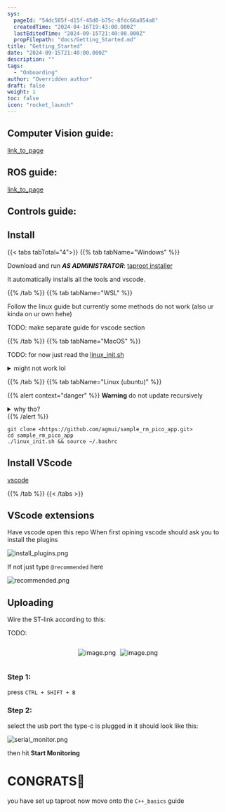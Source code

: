```yaml
---
sys:
  pageId: "54dc585f-d15f-45d0-b75c-8fdc66a854a8"
  createdTime: "2024-04-16T19:43:00.000Z"
  lastEditedTime: "2024-09-15T21:40:00.000Z"
  propFilepath: "docs/Getting_Started.md"
title: "Getting_Started"
date: "2024-09-15T21:40:00.000Z"
description: ""
tags:
  - "Onboarding"
author: "Overridden author"
draft: false
weight: 1
toc: false
icon: "rocket_launch"
---
```


## Computer Vision guide:

[link_to_page](86d45bc0-388b-4d26-8848-44f255f73d0e)

## ROS guide:

[link_to_page](3c76c1de-ec8f-46d6-8b0a-294005edc2d5)

## Controls guide:

## Install

{{< tabs tabTotal="4">}}
{{% tab tabName="Windows" %}}

Download and run _**AS ADMINISTRATOR**_: [taproot installer](https://github.com/Thornbots/TeachingFreshies/releases/tag/1.0)

It automatically installs all the tools and vscode.

{{% /tab %}}
{{% tab tabName="WSL" %}}

Follow the linux guide but currently some methods do not work (also ur kinda on ur own hehe)

TODO: make separate guide for vscode section

{{% /tab %}}
{{% tab tabName="MacOS" %}}

TODO: for now just read the [linux_init.sh](https://github.com/agmui/sample_rm_pico_app/blob/main/linux_init.sh)

<details>
<summary>might not work lol</summary>

`brew install libusb pkg-config`

Next install: [vscode](https://code.visualstudio.com/Download)

</details>

{{% /tab %}}
{{% tab tabName="Linux (ubuntu)" %}}

{{% alert context="danger" %}}
**Warning** do not update recursively
<details>
<summary>why tho?</summary>
There are some submodules that may go on for a while (like tinyusb) and I highly
recommend you don't need to get them.
If you want to see what submodules I update just look in `linux_init.sh`
</details>
{{% /alert %}}

```shell
git clone <https://github.com/agmui/sample_rm_pico_app.git>
cd sample_rm_pico_app
./linux_init.sh && source ~/.bashrc
```

## Install VScode

[vscode](https://code.visualstudio.com/Download)

{{% /tab %}}
{{< /tabs >}}

## VScode extensions

Have vscode open this repo
When first opining vscode should ask you to install the plugins

![install_plugins.png](https://prod-files-secure.s3.us-west-2.amazonaws.com/d518164a-d88e-44d1-a4ee-3adb3bd8bce0/89bd30f0-1825-4e77-867b-0a41ce370880/install_plugins.png?X-Amz-Algorithm=AWS4-HMAC-SHA256&X-Amz-Content-Sha256=UNSIGNED-PAYLOAD&X-Amz-Credential=ASIAZI2LB4664KZOIXGM%2F20250404%2Fus-west-2%2Fs3%2Faws4_request&X-Amz-Date=20250404T230745Z&X-Amz-Expires=3600&X-Amz-Security-Token=IQoJb3JpZ2luX2VjEKf%2F%2F%2F%2F%2F%2F%2F%2F%2F%2FwEaCXVzLXdlc3QtMiJGMEQCIB9t%2FsWvOjx8YzY8XzmfXU42QhUG67L3gF4UF6tKPNEyAiAcrQ%2Bm2xBMDQ0IQUQGYIZ6l%2F%2FpvKH5AIen2fhknP7gdSr%2FAwggEAAaDDYzNzQyMzE4MzgwNSIMqz7z6Nfh2JQWBKjxKtwDAUCkaQIPIfDjPPLEZTahqw0GkW%2Fj%2Bo0KP15Ou%2FoJwss66zQso9YjYNPbAWME3NbTfyy%2Ft28hZALifglHGZOqcK81wynHcxh72SDt5xzVYb%2FUdqb6n2RP3UUDmD7H%2BHOexjCwON0Iwd4o3zOonu5A7aJXcGQzLkwjk5hxxuyswgRZKMcxmbGt%2FmFtkCNTVQfxOAsfBOKtnALaXX8cbPZ3cXUQL5j2dtWmFaA%2B0nZWlbNOhUc%2BipCPhpOeuMSP%2B85jR%2BED4S4bVsEVLxYhhkbt9YDu632o9De5XHUo92zq79agPCvYbBFzRSrjG%2BYzp%2FymPwcH9FwKBRA5hflnMv7BiJbKAlVDWuwXKQ5BCjdGVwXn%2F8WYZ3eLZmtKNlZ0Grvso57qE1iNe9fzrF%2FVE5YXoLApIBxWCPJ1fQUjPDnNRWg7bEJNhR6zv4J%2B0c0kNC9YkxmyNAaJK3PETxnetU%2FXqm0f%2F2%2FWd2Oh6x4cmKoSkGex252Sfb6rFCi6xAjEDgwtucJ6UAL%2BsLHAMDlr%2FoMdY8mVA6Halka7NScS%2FyN9dAenW%2BuuzWJBr0PuOmZGYWkCTvQP%2BiBjS6Nkmk5uKDWwtdsMLbk%2Fm0nu0Gb019Vr4s6y%2B2W2nzAB4I9R%2BBEw17zBvwY6pgHXCKHoPNHAXoDg2aFk7yUtobApxXKD8cXVugcGXHCJbTcyLSfcvOtkWYDXwd5FKt9bNPAh21hV4lwL8no3bj9FrIOG%2FxmSxKnpbkV%2FelKL9%2F%2BbdUo8nowRxz6odwp5an4XLKdf%2FZOoLrf3KDtr%2FHs63a0yYkFKzKdT2OUXDGh6wlwFEnqFl%2Fvq%2FvpSZobAMqfjyaRrZRXhYWcJSpAIeFIdcscGjt2g&X-Amz-Signature=7a43bb195cd6f3616f13206e33ad7543fdf1c6c718b9a4fcbbdc9a8964fe9441&X-Amz-SignedHeaders=host&x-id=GetObject)

If not just type `@recommended` here  

![recommended.png](https://prod-files-secure.s3.us-west-2.amazonaws.com/d518164a-d88e-44d1-a4ee-3adb3bd8bce0/61e661e9-5d85-4dfc-be0d-8d2097a5e793/recommended.png?X-Amz-Algorithm=AWS4-HMAC-SHA256&X-Amz-Content-Sha256=UNSIGNED-PAYLOAD&X-Amz-Credential=ASIAZI2LB4664KZOIXGM%2F20250404%2Fus-west-2%2Fs3%2Faws4_request&X-Amz-Date=20250404T230745Z&X-Amz-Expires=3600&X-Amz-Security-Token=IQoJb3JpZ2luX2VjEKf%2F%2F%2F%2F%2F%2F%2F%2F%2F%2FwEaCXVzLXdlc3QtMiJGMEQCIB9t%2FsWvOjx8YzY8XzmfXU42QhUG67L3gF4UF6tKPNEyAiAcrQ%2Bm2xBMDQ0IQUQGYIZ6l%2F%2FpvKH5AIen2fhknP7gdSr%2FAwggEAAaDDYzNzQyMzE4MzgwNSIMqz7z6Nfh2JQWBKjxKtwDAUCkaQIPIfDjPPLEZTahqw0GkW%2Fj%2Bo0KP15Ou%2FoJwss66zQso9YjYNPbAWME3NbTfyy%2Ft28hZALifglHGZOqcK81wynHcxh72SDt5xzVYb%2FUdqb6n2RP3UUDmD7H%2BHOexjCwON0Iwd4o3zOonu5A7aJXcGQzLkwjk5hxxuyswgRZKMcxmbGt%2FmFtkCNTVQfxOAsfBOKtnALaXX8cbPZ3cXUQL5j2dtWmFaA%2B0nZWlbNOhUc%2BipCPhpOeuMSP%2B85jR%2BED4S4bVsEVLxYhhkbt9YDu632o9De5XHUo92zq79agPCvYbBFzRSrjG%2BYzp%2FymPwcH9FwKBRA5hflnMv7BiJbKAlVDWuwXKQ5BCjdGVwXn%2F8WYZ3eLZmtKNlZ0Grvso57qE1iNe9fzrF%2FVE5YXoLApIBxWCPJ1fQUjPDnNRWg7bEJNhR6zv4J%2B0c0kNC9YkxmyNAaJK3PETxnetU%2FXqm0f%2F2%2FWd2Oh6x4cmKoSkGex252Sfb6rFCi6xAjEDgwtucJ6UAL%2BsLHAMDlr%2FoMdY8mVA6Halka7NScS%2FyN9dAenW%2BuuzWJBr0PuOmZGYWkCTvQP%2BiBjS6Nkmk5uKDWwtdsMLbk%2Fm0nu0Gb019Vr4s6y%2B2W2nzAB4I9R%2BBEw17zBvwY6pgHXCKHoPNHAXoDg2aFk7yUtobApxXKD8cXVugcGXHCJbTcyLSfcvOtkWYDXwd5FKt9bNPAh21hV4lwL8no3bj9FrIOG%2FxmSxKnpbkV%2FelKL9%2F%2BbdUo8nowRxz6odwp5an4XLKdf%2FZOoLrf3KDtr%2FHs63a0yYkFKzKdT2OUXDGh6wlwFEnqFl%2Fvq%2FvpSZobAMqfjyaRrZRXhYWcJSpAIeFIdcscGjt2g&X-Amz-Signature=7f602684bad31d42f17a2266bc3ed384d47213efaf826d09c7f907b3effb4fad&X-Amz-SignedHeaders=host&x-id=GetObject)

## Uploading

Wire the ST-link according to this:

TODO:

<div style="display: flex;flex-direction: row; column-gap:10px; max-width: 630px;justify-content: center;">
<div>

![image.png](https://prod-files-secure.s3.us-west-2.amazonaws.com/d518164a-d88e-44d1-a4ee-3adb3bd8bce0/210ecb78-1116-4d7b-b9b7-2292f66fa2c2/image.png?X-Amz-Algorithm=AWS4-HMAC-SHA256&X-Amz-Content-Sha256=UNSIGNED-PAYLOAD&X-Amz-Credential=ASIAZI2LB466R7Q6Y2WF%2F20250404%2Fus-west-2%2Fs3%2Faws4_request&X-Amz-Date=20250404T230747Z&X-Amz-Expires=3600&X-Amz-Security-Token=IQoJb3JpZ2luX2VjEKf%2F%2F%2F%2F%2F%2F%2F%2F%2F%2FwEaCXVzLXdlc3QtMiJIMEYCIQDLMTZj7HRdyRmocl0w2UkoQAwnL64bAIZ2gH1PRTlOnwIhAJrxVZeGsu7SAx4Lmsf%2BroivfB43KHFyQWQq3D8vf9akKv8DCCAQABoMNjM3NDIzMTgzODA1IgxF%2BmYP7sK0NwupQdIq3AOv229WZYe5KzN6yiYoPjhRU51tkUm8r87puV74IzJJiBFUeKdfxUDRmLUfdNUZYHCM470WdwHkFxU95MX7Wy0XY%2Fi4FKnmJkRER46FatvNNjE%2BljLSyiPLbkEPr%2BVE0DHduE1sL%2Bg6zEIg3EJeC6yTMi8MS20ossrZSOB5oR%2FBL2N6T5yg6Hg%2FSnDaphHgs3aqJf2ab%2F1yt5LFCjYBFyczcVJzFQ4zR3xGtQdeU21ZOqsi%2BNbQBiP%2FGXvsTgiAdGTrLquj416XQVAblP4DDj44f53rOPNbrgwINZaYD9rhMh5WEuCFAGxhk9HwGH5zEhKaOjbgznBARiP6ptKfpOADE8LIoQi00L%2Bj%2BshawRyMLnCm3iDYBmsXu5ZCdnkQq6UIaTx%2BpgErBwwjcWJgVQZLtdn%2ByiJW4NvuBOxQEpGLmqQx4ZCD6m5raO4e5UK%2Bnh%2BFJoXMiGDRDmRn7dLTwj5IKj2IGJiWUZXngWIKg4LZl9UpRfBtotsH%2FanG%2FPdXGPqniVBr%2BUIV6C%2F0n%2Bo%2Ba6Sc89xEOkuhtrFjyKGchCB8NpfLlcja7uAOlIvrr40mk17oFcGnKhhooCRJp3ePMJePUAsfS35EXVEOKeR8qQtIaSf00cJ5QDd1LBKGaDCcvMG%2FBjqkAYmPvUxQG%2FGZrl3qotH29uo4nALh5KdfactQRdo1dCOJxF25oXXXShdV0Z5GdvBUpiujXN4Omoc93B6tb5a%2FJmU303t5nnOWhmU34t9k9s%2FZudf3PzsUcw1LfN8pys539PBvt8sHhr6MRsRsheh45YKk%2F%2BU9DyUEwv1O%2FPyX6WrwaflH9BXmqaiKbCdJDy46SSfqH1XKNXU7QOCih0BTIVXhtsa3&X-Amz-Signature=e9f2b83a5c1fcb948b4e66dd638e09a65c242cbfbdc9a3bbc5ec198039df6452&X-Amz-SignedHeaders=host&x-id=GetObject)

</div>
<div>

![image.png](https://prod-files-secure.s3.us-west-2.amazonaws.com/d518164a-d88e-44d1-a4ee-3adb3bd8bce0/33a0fd0f-8ca6-4a86-8e09-26e95ded1fff/image.png?X-Amz-Algorithm=AWS4-HMAC-SHA256&X-Amz-Content-Sha256=UNSIGNED-PAYLOAD&X-Amz-Credential=ASIAZI2LB466QTEYBUNE%2F20250404%2Fus-west-2%2Fs3%2Faws4_request&X-Amz-Date=20250404T230747Z&X-Amz-Expires=3600&X-Amz-Security-Token=IQoJb3JpZ2luX2VjEKf%2F%2F%2F%2F%2F%2F%2F%2F%2F%2FwEaCXVzLXdlc3QtMiJHMEUCIAQ7g2cj%2BSJvn9vNUfv4lo%2BPf9hmlsmteIbyUfNuBZ6eAiEA0LnRNCWQ50ol4DAZLcjDVjfxs%2FHm9WUyPBkt1Wo93kUq%2FwMIIBAAGgw2Mzc0MjMxODM4MDUiDM7qvt89Ob0%2F5weoiyrcA3jwqfBrDGZRUzAdMKj7LI3mc0JetvWh16CE0UxzJt7AFeufoeM07CgatYoBB%2Bk8Qa9uwAh3NsnTsdPK%2FNxSvl3ru3A7h092%2FRlgcmWwCNl1ey%2F0dkz6b2r8o8D2RZCXJgkdsrMFGj1rOgBXR8zH9gQegJ7XWgLrdRrIbWMQafrA2TXCFF%2B3FbWRrxP0nTWdIT6h2uYAWirL41PtLOumDjQDaPdUk59yAfzl0TlHEJxmtYnFojxRgFXxpbeAhlkOKYqJk7ZbET9ebedR7cOOMUO1%2FDzqlqStU3TiIDWL7O2H3nG7RzptiNcPzxG%2BxDF9otF64n2Ky6EN%2BRQ6XSRT0ruckQ0joWDX3xy6Pm9nNZayKr7S0h3sN4Zw9CQlsZwCnsIMlbsAjOz7QUP6E%2FfC384QLKy3LEuLOvEaNakWCFOkCwJHPnFoBP8aCACr7p1kgFboVvGcCsofV7MyoRmAky6EKOVYn2L4O9Lbz5AHlATX%2FrFOyoqtcwRA7Q3e0mw1DmvZ2hbM558LEi2626tifKIVBei8OGtuci%2B5rN1xX50m6ruiW5Q3gyenMRYzyV9Lf99it2thSqpqU53dDEGD7QpqsZKhGrMYJS%2FRw7Rn7Vm5mYnZi3gVKXdmrpBKMIK9wb8GOqUBS7R%2BwW91v8ixHsdZ%2BX56%2BYCxPa1oU4dzCwrn4agWVS%2FdfQyPwbqeZoE8yW9Jh7ysz0OODWWKywV3Czh7Fh3%2FB4K%2BCpTLWB44sCKeXm%2Ftw%2FEFJxwpWqc%2F4hw5nYWtIbmjo37EzgD80rfw3Q609TmS9VyA%2FTavuhKaEOa7eWqCqW5PBR14IkshqnFmlMxjB4XKbeEGEPzSPrsvMrrG%2Bv%2FBw5m0THEo&X-Amz-Signature=663d3bee00e9eb62af15c43ce991bd114281a04a8fe405ff5bb3f5d53e1c38dc&X-Amz-SignedHeaders=host&x-id=GetObject)

</div>
</div>

### Step 1:

press `CTRL + SHIFT + B`

### Step 2:

select the usb port the type-c is plugged in it should look like this:

![serial_monitor.png](https://prod-files-secure.s3.us-west-2.amazonaws.com/d518164a-d88e-44d1-a4ee-3adb3bd8bce0/f03f4774-05d4-4393-b6a0-d5efb6d315ab/serial_monitor.png?X-Amz-Algorithm=AWS4-HMAC-SHA256&X-Amz-Content-Sha256=UNSIGNED-PAYLOAD&X-Amz-Credential=ASIAZI2LB4664KZOIXGM%2F20250404%2Fus-west-2%2Fs3%2Faws4_request&X-Amz-Date=20250404T230745Z&X-Amz-Expires=3600&X-Amz-Security-Token=IQoJb3JpZ2luX2VjEKf%2F%2F%2F%2F%2F%2F%2F%2F%2F%2FwEaCXVzLXdlc3QtMiJGMEQCIB9t%2FsWvOjx8YzY8XzmfXU42QhUG67L3gF4UF6tKPNEyAiAcrQ%2Bm2xBMDQ0IQUQGYIZ6l%2F%2FpvKH5AIen2fhknP7gdSr%2FAwggEAAaDDYzNzQyMzE4MzgwNSIMqz7z6Nfh2JQWBKjxKtwDAUCkaQIPIfDjPPLEZTahqw0GkW%2Fj%2Bo0KP15Ou%2FoJwss66zQso9YjYNPbAWME3NbTfyy%2Ft28hZALifglHGZOqcK81wynHcxh72SDt5xzVYb%2FUdqb6n2RP3UUDmD7H%2BHOexjCwON0Iwd4o3zOonu5A7aJXcGQzLkwjk5hxxuyswgRZKMcxmbGt%2FmFtkCNTVQfxOAsfBOKtnALaXX8cbPZ3cXUQL5j2dtWmFaA%2B0nZWlbNOhUc%2BipCPhpOeuMSP%2B85jR%2BED4S4bVsEVLxYhhkbt9YDu632o9De5XHUo92zq79agPCvYbBFzRSrjG%2BYzp%2FymPwcH9FwKBRA5hflnMv7BiJbKAlVDWuwXKQ5BCjdGVwXn%2F8WYZ3eLZmtKNlZ0Grvso57qE1iNe9fzrF%2FVE5YXoLApIBxWCPJ1fQUjPDnNRWg7bEJNhR6zv4J%2B0c0kNC9YkxmyNAaJK3PETxnetU%2FXqm0f%2F2%2FWd2Oh6x4cmKoSkGex252Sfb6rFCi6xAjEDgwtucJ6UAL%2BsLHAMDlr%2FoMdY8mVA6Halka7NScS%2FyN9dAenW%2BuuzWJBr0PuOmZGYWkCTvQP%2BiBjS6Nkmk5uKDWwtdsMLbk%2Fm0nu0Gb019Vr4s6y%2B2W2nzAB4I9R%2BBEw17zBvwY6pgHXCKHoPNHAXoDg2aFk7yUtobApxXKD8cXVugcGXHCJbTcyLSfcvOtkWYDXwd5FKt9bNPAh21hV4lwL8no3bj9FrIOG%2FxmSxKnpbkV%2FelKL9%2F%2BbdUo8nowRxz6odwp5an4XLKdf%2FZOoLrf3KDtr%2FHs63a0yYkFKzKdT2OUXDGh6wlwFEnqFl%2Fvq%2FvpSZobAMqfjyaRrZRXhYWcJSpAIeFIdcscGjt2g&X-Amz-Signature=8e8023b72fb103ea0e409906a0cdef4e8d209adb4f0550295ab576855fead4ab&X-Amz-SignedHeaders=host&x-id=GetObject)

then hit **Start Monitoring**

# CONGRATS🎉

you have set up taproot now move onto the `C++_basics` guide

